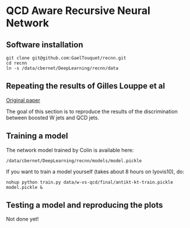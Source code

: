 # QCD Aware Recursive Neural Network

## Software installation

```
git clone git@github.com:GaelTouquet/recnn.git
cd recnn
ln -s /data/cbernet/DeepLearning/recnn/data
```

## Repeating the results of Gilles Louppe et al

[Original paper](https://arxiv.org/abs/1702.00748)

The goal of this section is to reproduce the results of the discrimination between boosted W jets and QCD jets.

## Training a model

The network model trained by Colin is available here:

    /data/cbernet/DeepLearning/recnn/models/model.pickle

If you want to train a model yourself (takes about 8 hours on lyovis10), do:

    nohup python train.py data/w-vs-qcd/final/antikt-kt-train.pickle model.pickle &
    
## Testing a model and reproducing the plots 

Not done yet!
